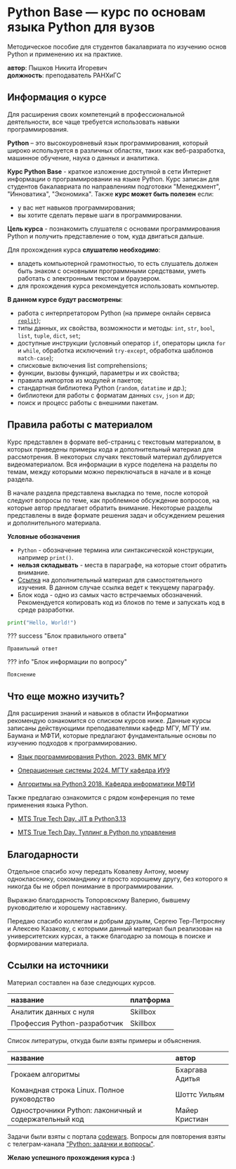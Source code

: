 # Python Base — курс по основам языка Python для вузов

Методическое пособие для студентов бакалавриата по изучению основ Python и применению их на практике.

**автор**: Пышков Никита Игоревич<br>
**должность**: преподаватель РАНХиГС

## Информация о курсе

Для расширения своих компетенций в профессиональной деятельности, все чаще требуется использовать навыки программирования.

**Python** – это высокоуровневый язык программирования, который широко используется в различных областях, таких как веб-разработка, машинное обучение, наука о данных и аналитика.

**Курс Python Base** - краткое изложение доступной в сети Интернет информации о программировании на языке Python. Курс записан для студентов бакалавриата по направлениям подготовки "Менеджмент", "Инноватика", "Экономика". Также **курс может быть полезен** если:

* у вас нет навыков программирования;
* вы хотите сделать первые шаги в программировании.

**Цель курса** - познакомить слушателя с основами программирования Python и получить представление о том, куда двигаться дальше.

Для прохождения курса **слушателю необходимо**:

* владеть компьютерной грамотностью, то есть слушатель должен быть знаком с основными программными средствами, уметь работать с электронным текстом и браузером. 
* для прохождения курса рекомендуется использовать компьютер.

**В данном курсе будут рассмотрены**:

* работа с интерпретатором Python (на примере онлайн сервиса [`replit`](https://replit.com/));
* типы данных, их свойства, возможности и методы: `int`, `str`, `bool`, `list`, `tuple`, `dict`, `set`;
* доступные инструкции (условный оператор `if`, операторы цикла `for` и `while`, обработка исключений `try-except`, обработка шаблонов `match-case`);
* списковые включения list comprehensions;
* функции, вызовы функций, параметры и их свойства;
* правила импортов из модулей и пакетов;
* стандартная библиотека Python (`random`, `datatime` и др.);
* библиотеки для работы с форматам данных `csv`, `json` и др;
* поиск и процесс работы с внешними пакетам.

## Правила работы с материалом

Курс представлен в формате веб-страниц с текстовым материалом, в которых приведены примеры кода и дополнительный материал для рассмотрения. В некоторых случаях текстовый материал дублируется видеоматериалом. Вся информации в курсе поделена на разделы по темам, между которыми можно переключаться в начале и в конце раздела.

В начале раздела представлена выкладка по теме, после которой следуют вопросы по теме, как проблемное обсуждение вопросов, на которые автор предлагает обратить внимание. Некоторые разделы представлены в виде формате решения задач и обсуждением решения и дополнительного материала.

**Условные обозначения**

* `Python` - обозначение термина или синтаксической конструкции, например `print()`.
* **нельзя складывать** - места в параграфе, на которые стоит обратить внимание.
* [Ссылка](#правила-работы-с-материалом) на дополнительный материал для самостоятельного изучения. В данном случае ссылка ведет к текущему параграфу.
* Блок кода - одно из самых часто встречаемых обозначений. Рекомендуется копировать код из блоков по теме и запускать код в среде разработки.

```Python
print("Hello, World!")
```

??? success "Блок правильного ответа"

    Правильный ответ

??? info "Блок информации по вопросу"

    Пояснение

## Что еще можно изучить?

Для расширения знаний и навыков в области Информатики рекомендую ознакомится со списком курсов ниже. Данные курсы записаны действующими преподавателями кафедр МГУ, МГТУ им. Баумана и МФТИ, которые предлагают фундаментальные основы по изучению подходов к программированию.

* [Язык программирования Python. 2023. ВМК МГУ](https://www.youtube.com/watch?v=Dy_ueC-Girk&list=PL6kSdcHYB3x5PzO26mzRFU6NmsRqd6WgL)

* [Операционные системы 2024. МГТУ кафедра ИУ9](https://youtu.be/cEjAH5ghWbY?si=-RWlNNg6tlFOVrcI)

* [Алгоритмы на Python3 2018. Кафедра информатики МФТИ](https://youtu.be/KdZ4HF1SrFs?si=_iPbI7t3UYCe_alH)

Также предлагаю ознакомится с рядом конференция по теме применения языка Python.

* [MTS True Tech Day. JIT в Python3.13](https://www.youtube.com/watch?v=qaHGzRD3pHg&list=PLBf6S6ZuTomoUSjI_smbTvj-xMouwF0SF&index=1)

* [MTS True Tech Day. Туллинг в Python по управления](https://www.youtube.com/watch?v=Uu1jslSHTOo&list=PLBf6S6ZuTomoUSjI_smbTvj-xMouwF0SF&index=3)

## Благодарности

Отдельное спасибо хочу передать Ковалеву Антону, моему однокласснику, сокоманднику и просто хорошему другу, без которого я никогда бы не обрел понимание в программировании.

Выражаю благодарность Топоровскому Валерию, бывшему руководителю и хорошему наставнику.

Передаю спасибо коллегам и добрым друзьям, Сергею Тер-Петросяну и Алексею Казакову, с которыми данный материал был реализован на университетских курсах, а также благодарю за помощь в поиске и формировании материала.

## Ссылки на источники

Материал составлен на базе следующих курсов.

название                        | платформа
:--                             | :--
Аналитик данных с нуля          | Skillbox
Профессия Python-разработчик    | Skillbox

Список литературы, откуда были взяты примеры и объяснения.

название                                                | автор
:--                                                     | :--
Грокаем алгоритмы                                       | Бхаргава Адитья
Командная строка Linux. Полное руководство              | Шоттс Уильям
Однострочники Python: лаконичный и содержательный код   | Майер Кристиан

Задачи были взяты с портала [codewars](https://www.codewars.com/). Вопросы для повторения взяты с телеграм-канала ["Python: задачки и вопросы"](https://t.me/quiz_python).

**Желаю успешного прохождения курса :)**
